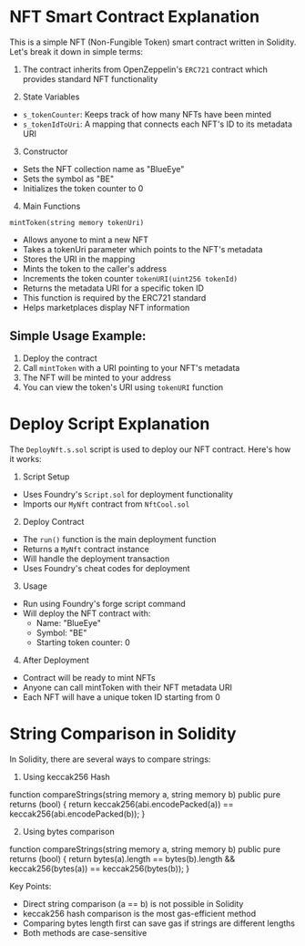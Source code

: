 
# NFT Smart Contract Explanation

This is a simple NFT (Non-Fungible Token) smart contract written in Solidity. Let's break it down in simple terms:

1. The contract inherits from OpenZeppelin's `ERC721` contract which provides standard NFT functionality

2. State Variables
- `s_tokenCounter`: Keeps track of how many NFTs have been minted
- `s_tokenIdToUri`: A mapping that connects each NFT's ID to its metadata URI

3. Constructor
- Sets the NFT collection name as "BlueEye" 
- Sets the symbol as "BE"
- Initializes the token counter to 0

4. Main Functions

`mintToken(string memory tokenUri)`
- Allows anyone to mint a new NFT
- Takes a tokenUri parameter which points to the NFT's metadata
- Stores the URI in the mapping
- Mints the token to the caller's address
- Increments the token counter
`tokenURI(uint256 tokenId)`
- Returns the metadata URI for a specific token ID
- This function is required by the ERC721 standard
- Helps marketplaces display NFT information

## Simple Usage Example:
1. Deploy the contract
2. Call `mintToken` with a URI pointing to your NFT's metadata
3. The NFT will be minted to your address
4. You can view the token's URI using `tokenURI` function



# Deploy Script Explanation

The `DeployNft.s.sol` script is used to deploy our NFT contract. Here's how it works:

1. Script Setup
- Uses Foundry's `Script.sol` for deployment functionality
- Imports our `MyNft` contract from `NftCool.sol`

2. Deploy Contract
- The `run()` function is the main deployment function
- Returns a `MyNft` contract instance
- Will handle the deployment transaction
- Uses Foundry's cheat codes for deployment

3. Usage
- Run using Foundry's forge script command
- Will deploy the NFT contract with:
  - Name: "BlueEye"
  - Symbol: "BE"
  - Starting token counter: 0

4. After Deployment
- Contract will be ready to mint NFTs
- Anyone can call mintToken with their NFT metadata URI
- Each NFT will have a unique token ID starting from 0


# String Comparison in Solidity

In Solidity, there are several ways to compare strings:

1. Using keccak256 Hash
 
function compareStrings(string memory a, string memory b) public pure returns (bool) {
    return keccak256(abi.encodePacked(a)) == keccak256(abi.encodePacked(b));
}


2. Using bytes comparison

function compareStrings(string memory a, string memory b) public pure returns (bool) {
    return bytes(a).length == bytes(b).length && 
           keccak256(bytes(a)) == keccak256(bytes(b));
}


Key Points:
- Direct string comparison (a == b) is not possible in Solidity
- keccak256 hash comparison is the most gas-efficient method
- Comparing bytes length first can save gas if strings are different lengths
- Both methods are case-sensitive



